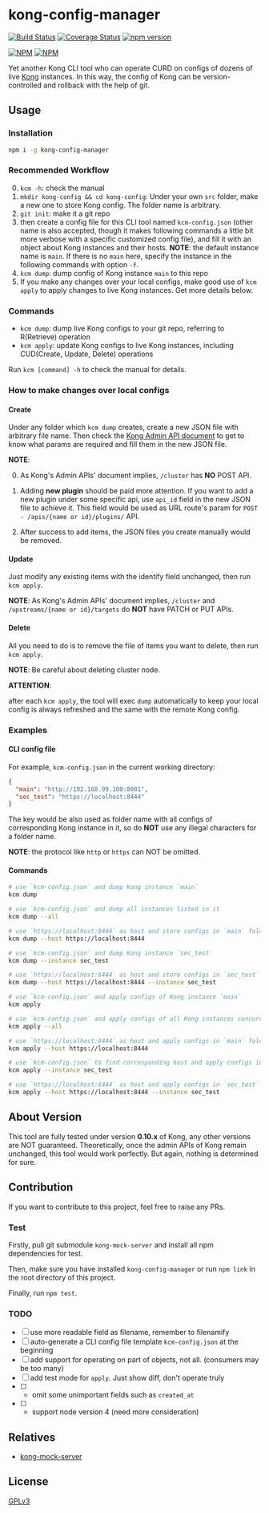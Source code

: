 # kong-config-manager

[![Build Status](https://travis-ci.org/Maples7/kong-config-manager.svg?branch=master)](https://travis-ci.org/Maples7/kong-config-manager)
[![Coverage Status](https://coveralls.io/repos/github/Maples7/kong-config-manager/badge.svg)](https://coveralls.io/github/Maples7/kong-config-manager)
[![npm version](https://badge.fury.io/js/kong-config-manager.svg)](https://badge.fury.io/js/kong-config-manager)           

[![NPM](https://nodei.co/npm/kong-config-manager.png?downloads=true&downloadRank=true&stars=true)](https://nodei.co/npm/kong-config-manager/)
[![NPM](https://nodei.co/npm-dl/kong-config-manager.png?months=6&height=3)](https://nodei.co/npm/kong-config-manager/)

Yet another Kong CLI tool who can operate CURD on configs of dozens of live [Kong](https://getkong.org/) instances. In this way, the config of Kong can be version-controlled and rollback with the help of git.

## Usage

### Installation

```sh
npm i -g kong-config-manager
```

### Recommended Workflow

0. `kcm -h`: check the manual
1. `mkdir kong-config && cd kong-config`: Under your own `src` folder, make a new one to store Kong config. The folder name is arbitrary.
2. `git init`: make it a git repo
3. then create a config file for this CLI tool named `kcm-config.json` (other name is also accepted, though it makes following commands a little bit more verbose with a specific customized config file), and fill it with an object about Kong instances and their hosts. **NOTE**: the default instance name is `main`. If there is no `main` here, specify the instance in the following commands with option `-f`.
4. `kcm dump`: dump config of Kong instance `main` to this repo
5. If you make any changes over your local configs, make good use of `kcm apply` to apply changes to live Kong instances. Get more details below.

### Commands

- `kcm dump`: dump live Kong configs to your git repo, referring to R(Retrieve) operation
- `kcm apply`: update Kong configs to live Kong instances, including CUD(Create, Update, Delete) operations

Run `kcm [command] -h` to check the manual for details.

### How to make changes over local configs

#### Create

Under any folder which `kcm dump` creates, create a new JSON file with arbitrary file name. Then check the [Kong Admin API document](https://getkong.org/docs/0.10.x/admin-api/) to get to know what params are required and fill them in the new JSON file.

**NOTE**:

0. As Kong's Admin APIs' document implies, `/cluster` has **NO** POST API.

1. Adding **new plugin** should be paid more attention. If you want to add a new plugin under some specific api, use `api_id` field in the new JSON file to achieve it. This field would be used as URL route's param for `POST - /apis/{name or id}/plugins/` API.

2. After success to add items, the JSON files you create manually would be removed.

#### Update

Just modify any existing items with the identify field unchanged, then run `kcm apply`.

**NOTE**: As Kong's Admin APIs' document implies, `/cluster` and `/upstreams/{name or id}/targets` do **NOT** have PATCH or PUT APIs.

#### Delete

All you need to do is to remove the file of items you want to delete, then run `kcm apply`.

**NOTE**: Be careful about deleting cluster node.

**ATTENTION**:

after each `kcm apply`, the tool will exec `dump` automatically to keep your local config is always refreshed and the same with the remote Kong config.

### Examples

#### CLI config file

For example, `kcm-config.json` in the current working directory:

```json
{
  "main": "http://192.168.99.100:8001",
  "sec_test": "https://localhost:8444"
}
```

The key would be also used as folder name with all configs of corresponding Kong instance in it, so do **NOT** use any illegal characters for a folder name.

**NOTE**: the protocol like `http` or `https` can NOT be omitted.

#### Commands
```sh
# use `kcm-config.json` and dump Kong instance `main` 
kcm dump

# use `kcm-config.json` and dump all instances listed in it
kcm dump --all

# use `https://localhost:8444` as host and store configs in `main` folder
kcm dump --host https://localhost:8444

# use `kcm-config.json` and dump Kong instance `sec_test` 
kcm dump --instance sec_test

# use `https://localhost:8444` as host and store configs in `sec_test` folder
kcm dump --host https://localhost:8444 --instance sec_test

# use `kcm-config.json` and apply configs of Kong instance `main` 
kcm apply

# use `kcm-config.json` and apply configs of all Kong instances concurrently
kcm apply --all

# use `https://localhost:8444` as host and apply configs in `main` folder
kcm apply --host https://localhost:8444

# use `kcm-config.json` to find corresponding host and apply configs in `sec_test` folder
kcm apply --instance sec_test

# use `https://localhost:8444` as host and apply configs in `sec_test` folder
kcm apply --host https://localhost:8444 --instance sec_test
```

## About Version

This tool are fully tested under version **0.10.x** of Kong, any other versions are NOT guaranteed. Theoretically, once the admin APIs of Kong remain unchanged, this tool would work perfectly. But again, nothing is determined for sure.

## Contribution

If you want to contribute to this project, feel free to raise any PRs.

### Test

Firstly, pull git submodule `kong-mock-server` and install all npm dependencies for test. 

Then, make sure you have installed `kong-config-manager` or run `npm link` in the root directory of this project.

Finally, run `npm test`.

### TODO

- [ ] use more readable field as filename, remember to filenamify
- [ ] auto-generate a CLI config file template `kcm-config.json` at the beginning
- [ ] add support for operating on part of objects, not all. (consumers may be too many)
- [ ] add test mode for `apply`. Just show diff, don't operate truly
- [ ] * omit some unimportant fields such as `created_at`
- [ ] * support node version 4 (need more consideration)

## Relatives

- [kong-mock-server](https://github.com/Maples7/kong-mock-server)

## License
[GPLv3](LICENSE)
